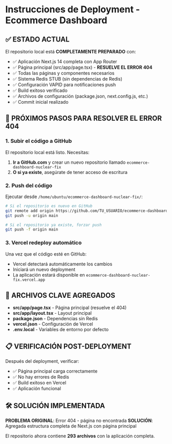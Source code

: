 # Instrucciones de Deployment - Ecommerce Dashboard

## ✅ ESTADO ACTUAL

El repositorio local está **COMPLETAMENTE PREPARADO** con:

- ✅ Aplicación Next.js 14 completa con App Router
- ✅ Página principal (src/app/page.tsx) - **RESUELVE EL ERROR 404**
- ✅ Todas las páginas y componentes necesarios
- ✅ Sistema Redis STUB (sin dependencias de Redis)
- ✅ Configuración VAPID para notificaciones push
- ✅ Build exitoso verificado
- ✅ Archivos de configuración (package.json, next.config.js, etc.)
- ✅ Commit inicial realizado

## 🚀 PRÓXIMOS PASOS PARA RESOLVER EL ERROR 404

### 1. Subir el código a GitHub

El repositorio local está listo. Necesitas:

1. **Ir a GitHub.com** y crear un nuevo repositorio llamado `ecommerce-dashboard-nuclear-fix`
2. **O si ya existe**, asegúrate de tener acceso de escritura

### 2. Push del código

Ejecutar desde `/home/ubuntu/ecommerce-dashboard-nuclear-fix/`:

```bash
# Si el repositorio es nuevo en GitHub
git remote add origin https://github.com/TU_USUARIO/ecommerce-dashboard-nuclear-fix.git
git push -u origin main

# Si el repositorio ya existe, forzar push
git push -f origin main
```

### 3. Vercel redeploy automático

Una vez que el código esté en GitHub:
- Vercel detectará automáticamente los cambios
- Iniciará un nuevo deployment
- La aplicación estará disponible en `ecommerce-dashboard-nuclear-fix.vercel.app`

## 🔧 ARCHIVOS CLAVE AGREGADOS

- **src/app/page.tsx** - Página principal (resuelve el 404)
- **src/app/layout.tsx** - Layout principal
- **package.json** - Dependencias sin Redis
- **vercel.json** - Configuración de Vercel
- **.env.local** - Variables de entorno por defecto

## 📋 VERIFICACIÓN POST-DEPLOYMENT

Después del deployment, verificar:
- ✅ Página principal carga correctamente
- ✅ No hay errores de Redis
- ✅ Build exitoso en Vercel
- ✅ Aplicación funcional

## 🛠️ SOLUCIÓN IMPLEMENTADA

**PROBLEMA ORIGINAL**: Error 404 - página no encontrada
**SOLUCIÓN**: Agregada estructura completa de Next.js con página principal

El repositorio ahora contiene **293 archivos** con la aplicación completa.
